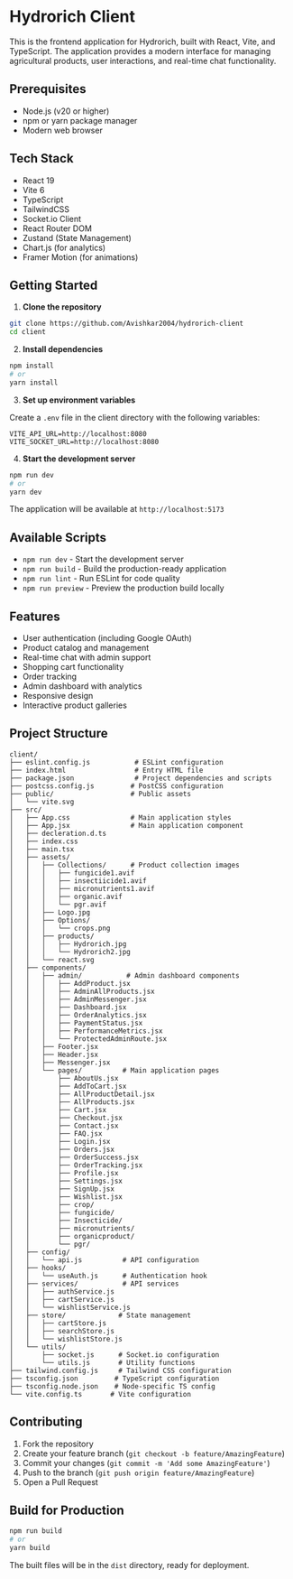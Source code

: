 # Hydrorich Client

This is the frontend application for Hydrorich, built with React, Vite, and TypeScript. The application provides a modern interface for managing agricultural products, user interactions, and real-time chat functionality.

## Prerequisites

- Node.js (v20 or higher)
- npm or yarn package manager
- Modern web browser

## Tech Stack

- React 19
- Vite 6
- TypeScript
- TailwindCSS
- Socket.io Client
- React Router DOM
- Zustand (State Management)
- Chart.js (for analytics)
- Framer Motion (for animations)

## Getting Started

1. **Clone the repository**

```bash
git clone https://github.com/Avishkar2004/hydrorich-client
cd client
```

2. **Install dependencies**

```bash
npm install
# or
yarn install
```

3. **Set up environment variables**

Create a `.env` file in the client directory with the following variables:

```env
VITE_API_URL=http://localhost:8080
VITE_SOCKET_URL=http://localhost:8080
```

4. **Start the development server**

```bash
npm run dev
# or
yarn dev
```

The application will be available at `http://localhost:5173`

## Available Scripts

- `npm run dev` - Start the development server
- `npm run build` - Build the production-ready application
- `npm run lint` - Run ESLint for code quality
- `npm run preview` - Preview the production build locally

## Features

- User authentication (including Google OAuth)
- Product catalog and management
- Real-time chat with admin support
- Shopping cart functionality
- Order tracking
- Admin dashboard with analytics
- Responsive design
- Interactive product galleries

## Project Structure

```
client/
├── eslint.config.js           # ESLint configuration
├── index.html                 # Entry HTML file
├── package.json               # Project dependencies and scripts
├── postcss.config.js         # PostCSS configuration
├── public/                   # Public assets
│   └── vite.svg
├── src/
│   ├── App.css               # Main application styles
│   ├── App.jsx               # Main application component
│   ├── decleration.d.ts
│   ├── index.css
│   ├── main.tsx
│   ├── assets/
│   │   ├── Collections/      # Product collection images
│   │   │   ├── fungicide1.avif
│   │   │   ├── insectiicide1.avif
│   │   │   ├── micronutrients1.avif
│   │   │   ├── organic.avif
│   │   │   └── pgr.avif
│   │   ├── Logo.jpg
│   │   ├── Options/
│   │   │   └── crops.png
│   │   ├── products/
│   │   │   ├── Hydrorich.jpg
│   │   │   └── Hydrorich2.jpg
│   │   └── react.svg
│   ├── components/
│   │   ├── admin/           # Admin dashboard components
│   │   │   ├── AddProduct.jsx
│   │   │   ├── AdminAllProducts.jsx
│   │   │   ├── AdminMessenger.jsx
│   │   │   ├── Dashboard.jsx
│   │   │   ├── OrderAnalytics.jsx
│   │   │   ├── PaymentStatus.jsx
│   │   │   ├── PerformanceMetrics.jsx
│   │   │   └── ProtectedAdminRoute.jsx
│   │   ├── Footer.jsx
│   │   ├── Header.jsx
│   │   ├── Messenger.jsx
│   │   └── pages/          # Main application pages
│   │       ├── AboutUs.jsx
│   │       ├── AddToCart.jsx
│   │       ├── AllProductDetail.jsx
│   │       ├── AllProducts.jsx
│   │       ├── Cart.jsx
│   │       ├── Checkout.jsx
│   │       ├── Contact.jsx
│   │       ├── FAQ.jsx
│   │       ├── Login.jsx
│   │       ├── Orders.jsx
│   │       ├── OrderSuccess.jsx
│   │       ├── OrderTracking.jsx
│   │       ├── Profile.jsx
│   │       ├── Settings.jsx
│   │       ├── SignUp.jsx
│   │       ├── Wishlist.jsx
│   │       ├── crop/
│   │       ├── fungicide/
│   │       ├── Insecticide/
│   │       ├── micronutrients/
│   │       ├── organicproduct/
│   │       └── pgr/
│   ├── config/
│   │   └── api.js          # API configuration
│   ├── hooks/
│   │   └── useAuth.js      # Authentication hook
│   ├── services/           # API services
│   │   ├── authService.js
│   │   ├── cartService.js
│   │   └── wishlistService.js
│   ├── store/             # State management
│   │   ├── cartStore.js
│   │   ├── searchStore.js
│   │   └── wishlistStore.js
│   └── utils/
│       ├── socket.js      # Socket.io configuration
│       └── utils.js       # Utility functions
├── tailwind.config.js     # Tailwind CSS configuration
├── tsconfig.json         # TypeScript configuration
├── tsconfig.node.json    # Node-specific TS config
└── vite.config.ts       # Vite configuration
```

## Contributing

1. Fork the repository
2. Create your feature branch (`git checkout -b feature/AmazingFeature`)
3. Commit your changes (`git commit -m 'Add some AmazingFeature'`)
4. Push to the branch (`git push origin feature/AmazingFeature`)
5. Open a Pull Request

## Build for Production

```bash
npm run build
# or
yarn build
```

The built files will be in the `dist` directory, ready for deployment.
